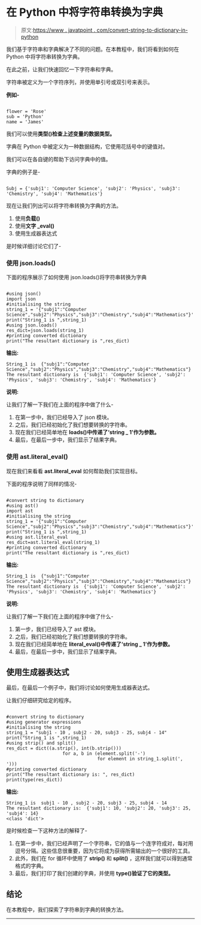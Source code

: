 # 在 Python 中将字符串转换为字典

> 原文:[https://www . javatpoint . com/convert-string-to-dictionary-in-python](https://www.javatpoint.com/convert-string-to-dictionary-in-python)

我们基于字符串和字典解决了不同的问题。在本教程中，我们将看到如何在 Python 中将字符串转换为字典。

在此之前，让我们快速回忆一下字符串和字典。

字符串被定义为一个字符序列，并使用单引号或双引号来表示。

**例如-**

```

flower = 'Rose'
sub = 'Python'
name = 'James'

```

我们可以使用**类型()检查上述变量的数据类型。**

字典在 Python 中被定义为一种数据结构，它使用花括号中的键值对。

我们可以在各自键的帮助下访问字典中的值。

字典的例子是-

```

Subj = {'subj1': 'Computer Science', 'subj2': 'Physics', 'subj3': 'Chemistry', 'subj4': 'Mathematics'}

```

现在让我们列出可以将字符串转换为字典的方法。

1.  使用**负载()**
2.  使用**文字 _eval()**
3.  使用生成器表达式

是时候详细讨论它们了-

### 使用 json.loads()

下面的程序展示了如何使用 json.loads()将字符串转换为字典

```

#using json()
import json
#initialising the string
string_1 = '{"subj1":"Computer Science","subj2":"Physics","subj3":"Chemistry","subj4":"Mathematics"}'
print("String_1 is ",string_1)
#using json.loads()
res_dict=json.loads(string_1)
#printing converted dictionary
print("The resultant dictionary is ",res_dict)

```

**输出:**

```
String_1 is  {"subj1":"Computer Science","subj2":"Physics","subj3":"Chemistry","subj4":"Mathematics"}
The resultant dictionary is  {'subj1': 'Computer Science', 'subj2': 'Physics', 'subj3': 'Chemistry', 'subj4': 'Mathematics'}

```

**说明:**

让我们了解一下我们在上面的程序中做了什么-

1.  在第一步中，我们已经导入了 json 模块。
2.  之后，我们已经初始化了我们想要转换的字符串。
3.  现在我们已经简单地在 **loads()中传递了‘string _ 1’作为参数。**
4.  最后，在最后一步中，我们显示了结果字典。

### 使用 ast.literal_eval()

现在我们来看看 **ast.literal_eval** 如何帮助我们实现目标。

下面的程序说明了同样的情况-

```

#convert string to dictionary
#using ast()
import ast
#initialising the string
string_1 = '{"subj1":"Computer Science","subj2":"Physics","subj3":"Chemistry","subj4":"Mathematics"}'
print("String_1 is ",string_1)
#using ast.literal_eval
res_dict=ast.literal_eval(string_1)
#printing converted dictionary
print("The resultant dictionary is ",res_dict)

```

**输出:**

```
String_1 is  {"subj1":"Computer Science","subj2":"Physics","subj3":"Chemistry","subj4":"Mathematics"}
The resultant dictionary is  {'subj1': 'Computer Science', 'subj2': 'Physics', 'subj3': 'Chemistry', 'subj4': 'Mathematics'}

```

**说明:**

让我们了解一下我们在上面的程序中做了什么-

1.  第一步，我们已经导入了 ast 模块。
2.  之后，我们已经初始化了我们想要转换的字符串。
3.  现在我们已经简单地在 **literal_eval()中传递了‘string _ 1’作为参数。**
4.  最后，在最后一步中，我们显示了结果字典。

## 使用生成器表达式

最后，在最后一个例子中，我们将讨论如何使用生成器表达式。

让我们仔细研究给定的程序。

```

#convert string to dictionary
#using generator expressions
#initialising the string
string_1 = "subj1 - 10 , subj2 - 20, subj3 - 25, subj4 - 14"
print("String_1 is ",string_1)
#using strip() and split()
res_dict = dict((a.strip(), int(b.strip()))
                     for a, b in (element.split('-')
                                  for element in string_1.split(', ')))
#printing converted dictionary
print("The resultant dictionary is: ", res_dict)
print(type(res_dict))

```

**输出:**

```
String_1 is  subj1 - 10 , subj2 - 20, subj3 - 25, subj4 - 14
The resultant dictionary is:  {'subj1': 10, 'subj2': 20, 'subj3': 25, 'subj4': 14}
<class 'dict'>

```

是时候检查一下这种方法的解释了-

1.  在第一步中，我们已经声明了一个字符串，它的值与一个连字符成对，每对用逗号分隔。这些信息很重要，因为它将成为获得所需输出的一个很好的工具。
2.  此外，我们在 for 循环中使用了 **strip()** 和 **split()** ，这样我们就可以得到通常格式的字典。
3.  最后，我们打印了我们创建的字典，并使用 **type()验证了它的类型。**

## 结论

在本教程中，我们探索了字符串到字典的转换方法。

* * *